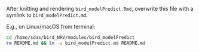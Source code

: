 After knitting and rendering `bird_modelPredict.Rmd`, overwrite this file with a symlink to `bird_modelPredict.md`.

E.g., on Linux/macOS from terminal:

```bash
cd /home/sdas/bird_NRV/modules/bird_modelPredict
rm README.md && ln -s bird_modelPredict.md README.md
```

